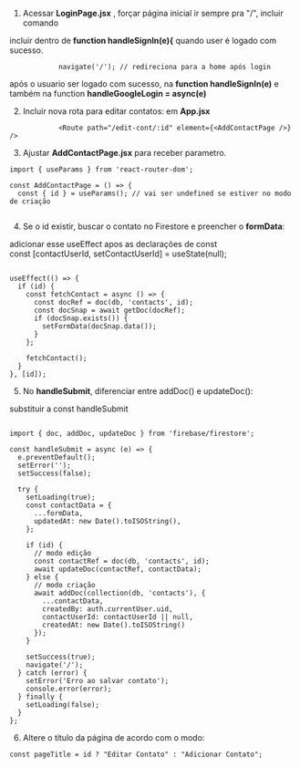 1. Acessar **LoginPage.jsx** , forçar página inicial ir sempre pra "/",  incluir comando 

incluir dentro de     **function handleSignIn(e){** quando user é logado com sucesso.

```
            navigate('/'); // redireciona para a home após login
```

após o usuario ser logado com sucesso, na **function handleSignIn(e)**
e também na function **handleGoogleLogin = async(e)**


2. Incluir nova rota para editar contatos:  em **App.jsx**  

```
            <Route path="/edit-cont/:id" element={<AddContactPage />} />

```


3. Ajustar **AddContactPage.jsx** para receber parametro.

```
import { useParams } from 'react-router-dom';

const AddContactPage = () => {
  const { id } = useParams(); // vai ser undefined se estiver no modo de criação


```

4. Se o id existir, buscar o contato no Firestore e preencher o **formData**:

adicionar esse useEffect  apos as declarações de const  
 const [contactUserId, setContactUserId] = useState(null);

```

useEffect(() => {
  if (id) {
    const fetchContact = async () => {
      const docRef = doc(db, 'contacts', id);
      const docSnap = await getDoc(docRef);
      if (docSnap.exists()) {
        setFormData(docSnap.data());
      }
    };

    fetchContact();
  }
}, [id]);
```

5. No **handleSubmit**, diferenciar entre addDoc() e updateDoc():  

substituir a const handleSubmit
```

import { doc, addDoc, updateDoc } from 'firebase/firestore';

const handleSubmit = async (e) => {
  e.preventDefault();
  setError('');
  setSuccess(false);

  try {
    setLoading(true);
    const contactData = {
      ...formData,
      updatedAt: new Date().toISOString(),
    };

    if (id) {
      // modo edição
      const contactRef = doc(db, 'contacts', id);
      await updateDoc(contactRef, contactData);
    } else {
      // modo criação
      await addDoc(collection(db, 'contacts'), {
        ...contactData,
        createdBy: auth.currentUser.uid,
        contactUserId: contactUserId || null, 
        createdAt: new Date().toISOString()
      });
    }

    setSuccess(true);
    navigate('/');
  } catch (error) {
    setError('Erro ao salvar contato');
    console.error(error);
  } finally {
    setLoading(false);
  }
};

```

6. Altere o título da página de acordo com o modo:

```
const pageTitle = id ? "Editar Contato" : "Adicionar Contato";
```

